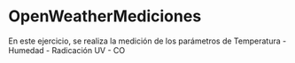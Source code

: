 # OpenWeatherMediciones
En este ejercicio, se realiza la medición de los parámetros de Temperatura - Humedad - Radicación UV - CO
